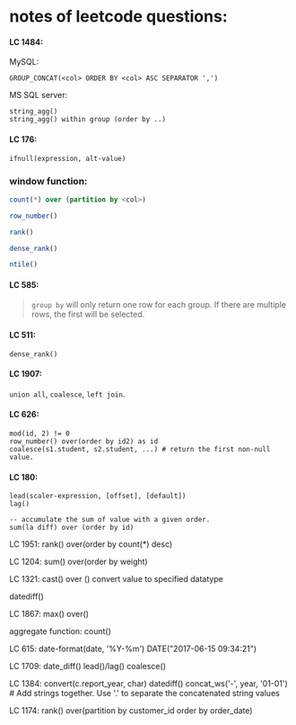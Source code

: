# notes of leetcode questions:

#### LC 1484:

MySQL:

```MySQL
GROUP_CONCAT(<col> ORDER BY <col> ASC SEPARATOR ',')
```

MS SQL server:

```MySQL
string_agg() 
string_agg() within group (order by ..)
```

#### LC 176:

```MySQL
ifnull(expression, alt-value)
```


### window function: 

```SQL
count(*) over (partition by <col>)

row_number()

rank()

dense_rank()

ntile()
```

#### LC 585:

> `group by` will only return one row for each group. If there are multiple rows, the first will be selected.


#### LC 511:

```MySQL
dense_rank()
```

#### LC 1907:

`union all`, `coalesce`, `left join`.

#### LC 626:

```MySQL
mod(id, 2) != 0
row_number() over(order by id2) as id
coalesce(s1.student, s2.student, ...) # return the first non-null value.
```

#### LC 180:

```MySQL
lead(scaler-expression, [offset], [default])
lag()

-- accumulate the sum of value with a given order.
sum(la diff) over (order by id)
```

LC 1951:
rank() over(order by count(*) desc)

LC 1204:
sum() over(order by weight)

LC 1321:
cast() over ()
convert value to specified datatype

datediff()

LC 1867:
max() over()

aggregate function:
count()

LC 615:
date-format(date, '%Y-%m')
DATE("2017-06-15 09:34:21")

LC 1709:
date_diff()
lead()/lag()
coalesce()

LC 1384:
convert(c.report_year, char)
datediff()
concat_ws('-', year, '01-01')  # Add strings together. Use '.' to separate the concatenated string values

LC 1174:
rank() over(partition by customer_id order by order_date) 
